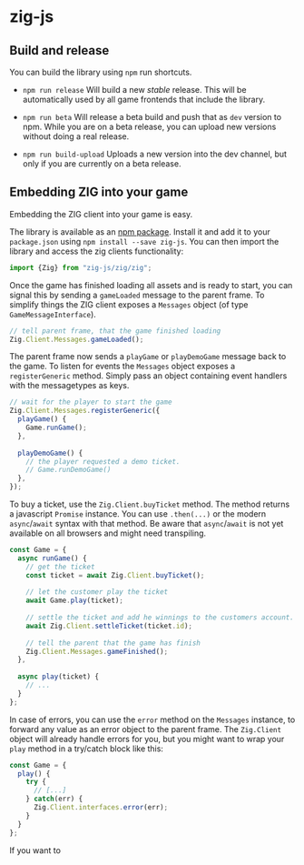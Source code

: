 # zig-js

## Build and release

You can build the library using `npm` run shortcuts.

 * `npm run release` Will build a new *stable* release. This will be automatically
 used by all game frontends that include the library.
 
 * `npm run beta` Will release a beta build and push that as `dev` version to npm.
 While you are on a beta release, you can upload new versions without doing a real release.
 
 * `npm run build-upload` Uploads a new version into the dev channel,
 but only if you are currently on a beta release.


## Embedding ZIG into your game

Embedding the ZIG client into your game is easy.
 
The library is available as an [npm package](https://www.npmjs.com/package/zig-js).
Install it and add it to your `package.json` using `npm install --save zig-js`.
You can then import the library and access the zig clients functionality:
```js
import {Zig} from "zig-js/zig/zig";
```

Once the game has finished loading all assets and is ready to start, you can signal
this by sending a `gameLoaded` message to the parent frame. To simplify things the
ZIG client exposes a `Messages` object (of type `GameMessageInterface`).

```js
// tell parent frame, that the game finished loading
Zig.Client.Messages.gameLoaded();
```

The parent frame now sends a `playGame` or `playDemoGame` message back to the game.
To listen for events the `Messages` object exposes a `registerGeneric` method. Simply
pass an object containing event handlers with the messagetypes as keys. 

```js
// wait for the player to start the game
Zig.Client.Messages.registerGeneric({
  playGame() {
    Game.runGame();
  },
  
  playDemoGame() {
    // the player requested a demo ticket.
    // Game.runDemoGame()
  },
});
```

To buy a ticket, use the `Zig.Client.buyTicket` method. The method returns a
javascript `Promise` instance. You can use `.then(...)` or the modern `async`/`await`
syntax with that method. Be aware that `async`/`await` is not yet available on all browsers
and might need transpiling.

```js
const Game = {
  async runGame() {
    // get the ticket
    const ticket = await Zig.Client.buyTicket();
    
    // let the customer play the ticket
    await Game.play(ticket);
    
    // settle the ticket and add he winnings to the customers account. 
    await Zig.Client.settleTicket(ticket.id);
    
    // tell the parent that the game has finish
    Zig.Client.Messages.gameFinished();
  },
  
  async play(ticket) {
    // ...
  }
};
```

In case of errors, you can use the `error` method on the `Messages` instance, to forward any
value as an error object to the parent frame. The `Zig.Client` object will already handle errors
for you, but you might want to wrap your `play` method in a try/catch
block like this:
```js
const Game = {
  play() {
    try {
      // [...]
    } catch(err) {
      Zig.Client.interfaces.error(err);
    }
  }
};
```

If you want to 

